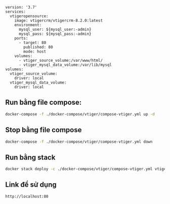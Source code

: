 

```
version: '3.7'
services:
  vtigeropensource:
    image: vtigercrm/vtigercrm-8.2.0:latest
    environment:
      mysql_user: ${mysql_user:-admin}
      mysql_pass: ${mysql_pass:-admin}
    ports:
      - target: 80
        published: 80
        mode: host
    volumes:
      - vtiger_source_volume:/var/www/html/
      - vtiger_mysql_data_volume:/var/lib/mysql
volumes:
  vtiger_source_volume:
    driver: local
  vtiger_mysql_data_volume:
    driver: local

```
## Run bằng file compose:
```sh
docker-compose -f ./docker-compose/vtiger/compose-vtiger.yml up -d
```
## Stop bằng file compose
```sh
docker-compose -f ./docker-compose/vtiger/compose-vtiger.yml down
```
## Run bằng stack
```sh
docker stack deploy -c ./docker-compose/vtiger/compose-vtiger.yml vtiger
```
## Link để sử dụng
```sh
http://localhost:80
```